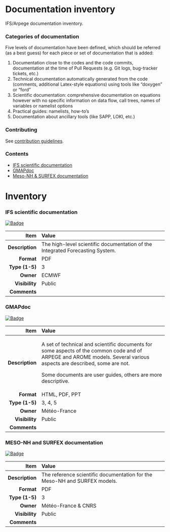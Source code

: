 # Documentation inventory

IFS/Arpege documentation inventory.

### Categories of documentation

Five levels of documentation have been defined, which should be referred (as a best guess) for each piece or set of documentation that is added:

1. Documentation close to the codes and the code commits, documentation at the time of Pull Requests (e.g. Git logs, bug-tracker tickets, etc.)
2. Technical documentation automatically generated from the code (comments, additional Latex-style equations) using tools like “doxygen” or “ford”
3. Scientific documentation: comprehensive documentation on equations however with no specific information on data flow, call trees, names of variables or namelist options
4. Practical guides: namelists, how-to’s
5. Documentation about ancillary tools (like SAPP, LOKI, etc.)

### Contributing

See [contribution guidelines](CONTRIBUTING.md).

### Contents

- [IFS scientific documentation](https://github.com/ecmwf-ifs/docinv/blob/main/README.md#ifs-scientific-documentation)
- [GMAPdoc](https://github.com/ecmwf-ifs/docinv/blob/main/README.md#gmapdoc)
- [Meso-NH & SURFEX documentation](https://github.com/ecmwf-ifs/docinv/blob/main/README.md#meso-nh-and-surfex-documentation)

# Inventory

### IFS scientific documentation

[![Badge](https://img.shields.io/badge/External_link-blue?style=flat)](https://tinyurl.com/ifsscidoc)

| Item | Value |
|--:|:--|
| **Description** | The high-level scientific documentation of the Integrated Forecasting System.
| **Format**      | PDF
| **Type (1-5)**  | 3
| **Owner**       | ECMWF
| **Visibility**  | Public
| **Comments**

### GMAPdoc

[![Badge](https://img.shields.io/badge/External_link-blue?style=flat)](http://www.umr-cnrm.fr/gmapdoc/?lang=en)

| Item | Value |
|--:|:--|
| **Description** | <p>A set of technical and scientific documents for some aspects of the common code and of ARPEGE and AROME models. Several various aspects are described, some are not. </p><p>Some documents are user guides, others are more descriptive.</p>
| **Format**      | HTML, PDF, PPT
| **Type (1-5)**  | 3, 4, 5
| **Owner**       | Météo-France
| **Visibility**  | Public
| **Comments**

### MESO-NH and SURFEX documentation

[![Badge](https://img.shields.io/badge/External_link-blue?style=flat)](http://mesonh.aero.obs-mip.fr/mesonh55/BooksAndGuides)

| Item | Value |
|--:|:--|
| **Description** | The reference scientific documentation for the Meso-NH and SURFEX models.
| **Format**      | PDF
| **Type (1-5)**  | 3
| **Owner**       | Météo-France & CNRS
| **Visibility**  | Public
| **Comments**
